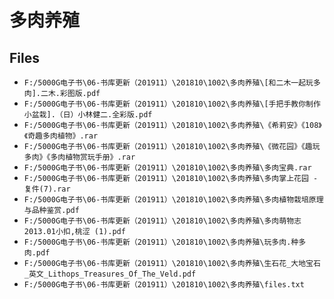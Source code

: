 # 多肉养殖

## Files

- `F:/5000G电子书\06-书库更新（201911）\201810\1002\多肉养殖\[和二木一起玩多肉].二木.彩图版.pdf`
- `F:/5000G电子书\06-书库更新（201911）\201810\1002\多肉养殖\[手把手教你制作小盆栽].（日）小林健二.全彩版.pdf`
- `F:/5000G电子书\06-书库更新（201911）\201810\1002\多肉养殖\《希莉安》《108》《奇趣多肉植物》.rar`
- `F:/5000G电子书\06-书库更新（201911）\201810\1002\多肉养殖\《微花园》《趣玩多肉》《多肉植物赏玩手册》.rar`
- `F:/5000G电子书\06-书库更新（201911）\201810\1002\多肉养殖\多肉宝典.rar`
- `F:/5000G电子书\06-书库更新（201911）\201810\1002\多肉养殖\多肉掌上花园 - 复件(7).rar`
- `F:/5000G电子书\06-书库更新（201911）\201810\1002\多肉养殖\多肉植物栽培原理与品种鉴赏.pdf`
- `F:/5000G电子书\06-书库更新（201911）\201810\1002\多肉养殖\多肉萌物志2013.01小扣,桃涩 (1).pdf`
- `F:/5000G电子书\06-书库更新（201911）\201810\1002\多肉养殖\玩多肉.种多肉.pdf`
- `F:/5000G电子书\06-书库更新（201911）\201810\1002\多肉养殖\生石花_大地宝石_英文_Lithops_Treasures_Of_The_Veld.pdf`
- `F:/5000G电子书\06-书库更新（201911）\201810\1002\多肉养殖\files.txt`
